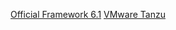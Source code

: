 
[Official Framework 6.1](https://docs.spring.io/spring-framework/reference/overview.html)
[VMware Tanzu](https://spring.io/projects/spring-boot)